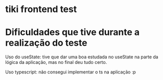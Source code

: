 # tiki frontend test

# Dificuldades que tive durante a realização do teste

<p>
    Uso do useState: tive  que dar uma boa estudada no useState na parte da lógica da aplicação, mas no final deu tudo certo.
<p>


<p>
    Uso typescript: não consegui implementar o ts na aplicação :p
<p>